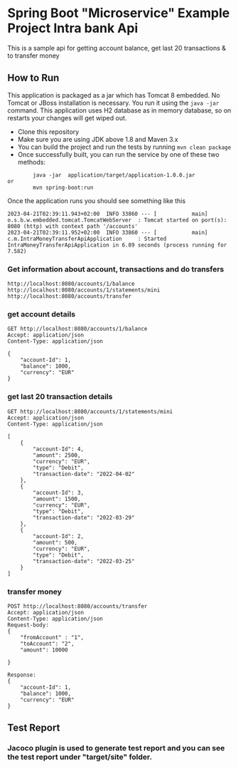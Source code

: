 # Spring Boot "Microservice" Example Project Intra bank Api

This is a sample api for getting account balance, get last 20 transactions & to transfer money

## How to Run

This application is packaged as a jar which has Tomcat 8 embedded. No Tomcat or JBoss installation is necessary. You run it using the ```java -jar``` command.
This application uses H2 database as in memory database, so on restarts your changes will get wiped out.

* Clone this repository
* Make sure you are using JDK above 1.8 and Maven 3.x
* You can build the project and run the tests by running ```mvn clean package```
* Once successfully built, you can run the service by one of these two methods:

```
        java -jar  application/target/application-1.0.0.jar
or
        mvn spring-boot:run
``` 

Once the application runs you should see something like this

```
2023-04-21T02:39:11.943+02:00  INFO 33860 --- [           main] o.s.b.w.embedded.tomcat.TomcatWebServer  : Tomcat started on port(s): 8080 (http) with context path '/accounts'
2023-04-21T02:39:11.952+02:00  INFO 33860 --- [           main] c.m.IntraMoneyTransferApiApplication     : Started IntraMoneyTransferApiApplication in 6.89 seconds (process running for 7.582)
```

### Get information about account, transactions and do transfers

```
http://localhost:8080/accounts/1/balance
http://localhost:8080/accounts/1/statements/mini
http://localhost:8080/accounts/transfer
```

### get account details

```
GET http://localhost:8080/accounts/1/balance
Accept: application/json
Content-Type: application/json

{
    "account-Id": 1,
    "balance": 1000,
    "currency": "EUR"
}

```

### get last 20 transaction details

```
GET http://localhost:8080/accounts/1/statements/mini
Accept: application/json
Content-Type: application/json

[
    {
        "account-Id": 4,
        "amount": 2500,
        "currency": "EUR",
        "type": "Debit",
        "transaction-date": "2022-04-02"
    },
    {
        "account-Id": 3,
        "amount": 1500,
        "currency": "EUR",
        "type": "Debit",
        "transaction-date": "2022-03-29"
    },
    {
        "account-Id": 2,
        "amount": 500,
        "currency": "EUR",
        "type": "Debit",
        "transaction-date": "2022-03-25"
    }
]

```

### transfer money

```
POST http://localhost:8080/accounts/transfer
Accept: application/json
Content-Type: application/json
Request-body: 
{
    "fromAccount" : "1",
    "toAccount": "2",
    "amount": 10000

}

Response:
{
    "account-Id": 1,
    "balance": 1000,
    "currency": "EUR"
}

```

## Test Report

### Jacoco plugin is used to generate test report and you can see the test report under "target/site" folder.



